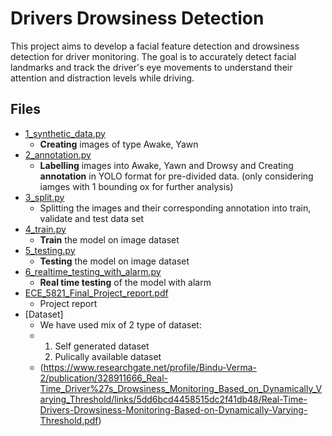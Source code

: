 # Drivers Drowsiness Detection

This project aims to develop a facial feature detection and drowsiness detection for driver monitoring.
The goal is to accurately detect facial landmarks and track the driver's eye movements to understand their attention and distraction levels while driving.

## Files
* [1_synthetic_data.py](https://github.com/ankitan07/ECE_5821_Driver_drowsiness_detection/blob/master/1_synthetic_data.py)
  * **Creating** images of type Awake, Yawn  
* [2_annotation.py](https://github.com/ankitan07/ECE_5821_Driver_drowsiness_detection/blob/master/2_annotation.py)
  * **Labelling** images into Awake, Yawn and Drowsy and Creating **annotation** in YOLO format for pre-divided data. (only considering iamges with 1 bounding ox for further analysis)
* [3_split.py](https://github.com/ankitan07/ECE_5821_Driver_drowsiness_detection/blob/master/3_split.py)
  * Splitting the images and their corresponding annotation into train, validate and test data set
* [4_train.py](https://github.com/ankitan07/ECE_5821_Driver_drowsiness_detection/blob/master/4_train.py)
  * **Train** the model on image dataset
* [5_testing.py](https://github.com/ankitan07/ECE_5821_Driver_drowsiness_detection/blob/master/5_testing.py)
  * **Testing** the model on image dataset
* [6_realtime_testing_with_alarm.py](https://github.com/ankitan07/ECE_5821_Driver_drowsiness_detection/blob/master/6_realtime_testing_with_alarm.py)
  * **Real time testing** of the model with alarm
* [ECE_5821_Final_Project_report.pdf](https://github.com/ankitan07/ECE_5821_Driver_drowsiness_detection/blob/master/ECE_5821_Final_Project_report.pdf)
  * Project report
* [Dataset]
  * We have used mix of 2 type of dataset:
  * 1. Self generated dataset
    2. Pulically available dataset 
  * (https://www.researchgate.net/profile/Bindu-Verma-2/publication/328911666_Real-Time_Driver%27s_Drowsiness_Monitoring_Based_on_Dynamically_Varying_Threshold/links/5dd6bcd4458515dc2f41db48/Real-Time-Drivers-Drowsiness-Monitoring-Based-on-Dynamically-Varying-Threshold.pdf)


